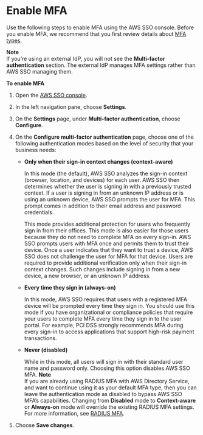 # Enable MFA<a name="mfa-enable-how-to"></a>

Use the following steps to enable MFA using the AWS SSO console\. Before you enable MFA, we recommend that you first review details about [MFA types](mfa-types.md)\.

**Note**  
If you’re using an external IdP, you will not see the **Multi\-factor authentication** section\. The external IdP manages MFA settings rather than AWS SSO managing them\.

**To enable MFA**

1. Open the [AWS SSO console](https://console.aws.amazon.com/singlesignon)\.

1. In the left navigation pane, choose **Settings**\.

1. On the **Settings** page, under **Multi\-factor authentication**, choose **Configure**\.

1. On the **Configure multi\-factor authentication** page, choose one of the following authentication modes based on the level of security that your business needs:
   + **Only when their sign\-in context changes \(context\-aware\)**

     In this mode \(the default\), AWS SSO analyzes the sign\-in context \(browser, location, and devices\) for each user\. AWS SSO then determines whether the user is signing in with a previously trusted context\. If a user is signing in from an unknown IP address or is using an unknown device, AWS SSO prompts the user for MFA\. This prompt comes in addition to their email address and password credentials\.

     This mode provides additional protection for users who frequently sign in from their offices\. This mode is also easier for those users because they do not need to complete MFA on every sign\-in\. AWS SSO prompts users with MFA once and permits them to trust their device\. Once a user indicates that they want to trust a device, AWS SSO does not challenge the user for MFA for that device\. Users are required to provide additional verification only when their sign\-in context changes\. Such changes include signing in from a new device, a new browser, or an unknown IP address\.
   + **Every time they sign in \(always\-on\)**

     In this mode, AWS SSO requires that users with a registered MFA device will be prompted every time they sign in\. You should use this mode if you have organizational or compliance policies that require your users to complete MFA every time they sign in to the user portal\. For example, PCI DSS strongly recommends MFA during every sign\-in to access applications that support high\-risk payment transactions\.
   + **Never \(disabled\)**

     While in this mode, all users will sign in with their standard user name and password only\. Choosing this option disables AWS SSO MFA\.
**Note**  
If you are already using RADIUS MFA with AWS Directory Service, and want to continue using it as your default MFA type, then you can leave the authentication mode as disabled to bypass AWS SSO MFA’s capabilities\. Changing from **Disabled** mode to **Context\-aware** or **Always\-on** mode will override the existing RADIUS MFA settings\. For more information, see [RADIUS MFA](about-radius.md)\.

1. Choose **Save changes**\.
